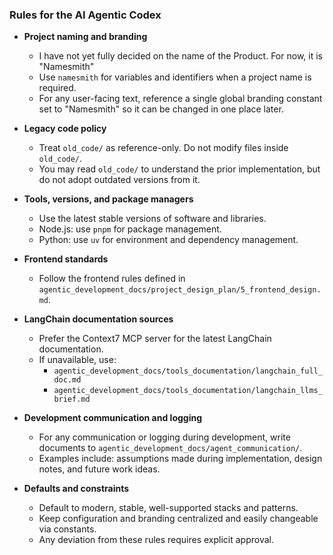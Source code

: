 ### Rules for the AI Agentic Codex

- **Project naming and branding**
  - I have not yet fully decided on the name of the Product. For now, it is "Namesmith"
  - Use `namesmith` for variables and identifiers when a project name is required.
  - For any user-facing text, reference a single global branding constant set to "Namesmith" so it can be changed in one place later.

- **Legacy code policy**
  - Treat `old_code/` as reference-only. Do not modify files inside `old_code/`.
  - You may read `old_code/` to understand the prior implementation, but do not adopt outdated versions from it.

- **Tools, versions, and package managers**
  - Use the latest stable versions of software and libraries.
  - Node.js: use `pnpm` for package management.
  - Python: use `uv` for environment and dependency management.

- **Frontend standards**
  - Follow the frontend rules defined in `agentic_development_docs/project_design_plan/5_frontend_design.md`.

- **LangChain documentation sources**
  - Prefer the Context7 MCP server for the latest LangChain documentation.
  - If unavailable, use:
    - `agentic_development_docs/tools_documentation/langchain_full_doc.md`
    - `agentic_development_docs/tools_documentation/langchain_llms_brief.md`

- **Development communication and logging**
  - For any communication or logging during development, write documents to `agentic_development_docs/agent_communication/`.
  - Examples include: assumptions made during implementation, design notes, and future work ideas.

- **Defaults and constraints**
  - Default to modern, stable, well-supported stacks and patterns.
  - Keep configuration and branding centralized and easily changeable via constants.
  - Any deviation from these rules requires explicit approval.
